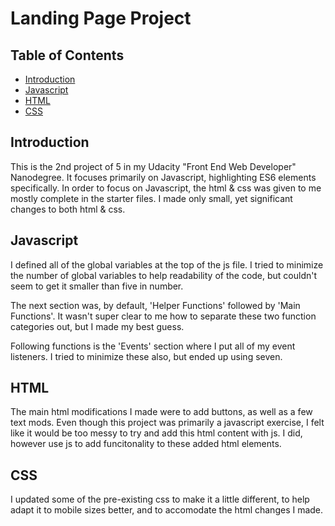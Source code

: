 # Landing Page Project

## Table of Contents

* [Introduction](#introduction)
* [Javascript](#javascript)
* [HTML](#html)
* [CSS](#css)


## Introduction

This is the 2nd project of 5 in my Udacity "Front End Web Developer" Nanodegree. It focuses primarily on Javascript, highlighting ES6 elements specifically. In order to focus on Javascript, the html & css was given to me mostly complete in the starter files. I made only small, yet significant changes to both html & css.


## Javascript

I defined all of the global variables at the top of the js file. I tried to minimize the number of global variables to help readability of the code, but couldn't seem to get it smaller than five in number.

The next section was, by default, 'Helper Functions' followed by 'Main Functions'. It wasn't super clear to me how to separate these two function categories out, but I made my best guess.

Following functions is the 'Events' section where I put all of my event listeners. I tried to minimize these also, but ended up using seven.


## HTML

The main html modifications I made were to add buttons, as well as a few text mods. Even though this project was primarily a javascript exercise, I felt like it would be too messy to try and add this html content with js. I did, however use js to add funcitonality to these added html elements.


## CSS

I updated some of the pre-existing css to make it a little different, to help adapt it to mobile sizes better, and to accomodate the html changes I made.
